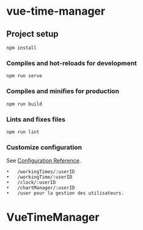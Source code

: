 # vue-time-manager

## Project setup
```
npm install
```

### Compiles and hot-reloads for development
```
npm run serve
```

### Compiles and minifies for production
```
npm run build
```

### Lints and fixes files
```
npm run lint
```

### Customize configuration
See [Configuration Reference](https://cli.vuejs.org/config/).


	•	/workingTimes/:userID
	•	/workingTime/:userID
	•	/clock/:userID
	•	/chartManager/:userID
	•	/user pour la gestion des utilisateurs.
# VueTimeManager
